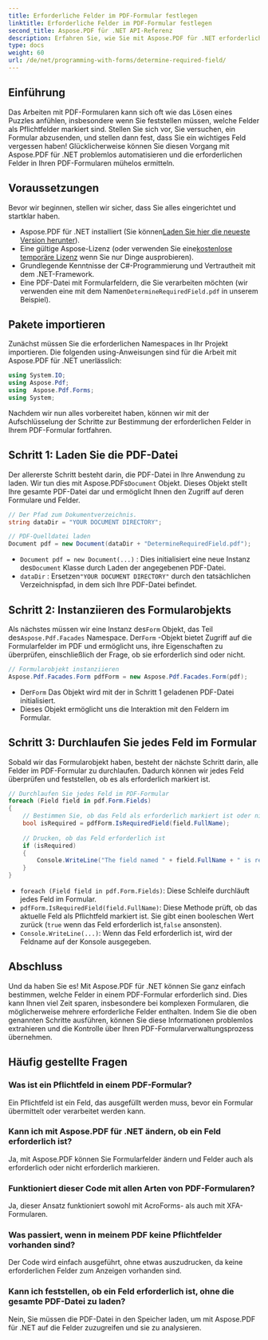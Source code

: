 ```yaml
---
title: Erforderliche Felder im PDF-Formular festlegen
linktitle: Erforderliche Felder im PDF-Formular festlegen
second_title: Aspose.PDF für .NET API-Referenz
description: Erfahren Sie, wie Sie mit Aspose.PDF für .NET erforderliche Felder in einem PDF-Formular bestimmen. Unsere Schritt-für-Schritt-Anleitung vereinfacht die Formularverwaltung und verbessert Ihren PDF-Automatisierungsworkflow.
type: docs
weight: 60
url: /de/net/programming-with-forms/determine-required-field/
---
```

## Einführung

Das Arbeiten mit PDF-Formularen kann sich oft wie das Lösen eines Puzzles anfühlen, insbesondere wenn Sie feststellen müssen, welche Felder als Pflichtfelder markiert sind. Stellen Sie sich vor, Sie versuchen, ein Formular abzusenden, und stellen dann fest, dass Sie ein wichtiges Feld vergessen haben! Glücklicherweise können Sie diesen Vorgang mit Aspose.PDF für .NET problemlos automatisieren und die erforderlichen Felder in Ihren PDF-Formularen mühelos ermitteln. 

## Voraussetzungen

Bevor wir beginnen, stellen wir sicher, dass Sie alles eingerichtet und startklar haben.

-  Aspose.PDF für .NET installiert (Sie können[Laden Sie hier die neueste Version herunter](https://releases.aspose.com/pdf/net/)).
-  Eine gültige Aspose-Lizenz (oder verwenden Sie eine[kostenlose temporäre Lizenz](https://purchase.aspose.com/temporary-license/) wenn Sie nur Dinge ausprobieren).
- Grundlegende Kenntnisse der C#-Programmierung und Vertrautheit mit dem .NET-Framework.
-  Eine PDF-Datei mit Formularfeldern, die Sie verarbeiten möchten (wir verwenden eine mit dem Namen`DetermineRequiredField.pdf` in unserem Beispiel).

## Pakete importieren

Zunächst müssen Sie die erforderlichen Namespaces in Ihr Projekt importieren. Die folgenden using-Anweisungen sind für die Arbeit mit Aspose.PDF für .NET unerlässlich:

```csharp
using System.IO;
using Aspose.Pdf;
using  Aspose.Pdf.Forms;
using System;
```

Nachdem wir nun alles vorbereitet haben, können wir mit der Aufschlüsselung der Schritte zur Bestimmung der erforderlichen Felder in Ihrem PDF-Formular fortfahren.

## Schritt 1: Laden Sie die PDF-Datei

 Der allererste Schritt besteht darin, die PDF-Datei in Ihre Anwendung zu laden. Wir tun dies mit Aspose.PDFs`Document` Objekt. Dieses Objekt stellt Ihre gesamte PDF-Datei dar und ermöglicht Ihnen den Zugriff auf deren Formulare und Felder.

```csharp
// Der Pfad zum Dokumentverzeichnis.
string dataDir = "YOUR DOCUMENT DIRECTORY";

// PDF-Quelldatei laden
Document pdf = new Document(dataDir + "DetermineRequiredField.pdf");
```

- `Document pdf = new Document(...)` : Dies initialisiert eine neue Instanz des`Document` Klasse durch Laden der angegebenen PDF-Datei.
- `dataDir` : Ersetzen`"YOUR DOCUMENT DIRECTORY"` durch den tatsächlichen Verzeichnispfad, in dem sich Ihre PDF-Datei befindet.

## Schritt 2: Instanziieren des Formularobjekts

 Als nächstes müssen wir eine Instanz des`Form` Objekt, das Teil des`Aspose.Pdf.Facades` Namespace. Der`Form` -Objekt bietet Zugriff auf die Formularfelder im PDF und ermöglicht uns, ihre Eigenschaften zu überprüfen, einschließlich der Frage, ob sie erforderlich sind oder nicht.

```csharp
// Formularobjekt instanziieren
Aspose.Pdf.Facades.Form pdfForm = new Aspose.Pdf.Facades.Form(pdf);
```

-  Der`Form` Das Objekt wird mit der in Schritt 1 geladenen PDF-Datei initialisiert.
- Dieses Objekt ermöglicht uns die Interaktion mit den Feldern im Formular.

## Schritt 3: Durchlaufen Sie jedes Feld im Formular

Sobald wir das Formularobjekt haben, besteht der nächste Schritt darin, alle Felder im PDF-Formular zu durchlaufen. Dadurch können wir jedes Feld überprüfen und feststellen, ob es als erforderlich markiert ist.

```csharp
// Durchlaufen Sie jedes Feld im PDF-Formular
foreach (Field field in pdf.Form.Fields)
{
    // Bestimmen Sie, ob das Feld als erforderlich markiert ist oder nicht
    bool isRequired = pdfForm.IsRequiredField(field.FullName);
    
    // Drucken, ob das Feld erforderlich ist
    if (isRequired)
    {
        Console.WriteLine("The field named " + field.FullName + " is required");
    }
}
```

- `foreach (Field field in pdf.Form.Fields)`: Diese Schleife durchläuft jedes Feld im Formular.
- `pdfForm.IsRequiredField(field.FullName)`: Diese Methode prüft, ob das aktuelle Feld als Pflichtfeld markiert ist. Sie gibt einen booleschen Wert zurück (`true` wenn das Feld erforderlich ist,`false` ansonsten).
- `Console.WriteLine(...)`: Wenn das Feld erforderlich ist, wird der Feldname auf der Konsole ausgegeben.

## Abschluss

Und da haben Sie es! Mit Aspose.PDF für .NET können Sie ganz einfach bestimmen, welche Felder in einem PDF-Formular erforderlich sind. Dies kann Ihnen viel Zeit sparen, insbesondere bei komplexen Formularen, die möglicherweise mehrere erforderliche Felder enthalten. Indem Sie die oben genannten Schritte ausführen, können Sie diese Informationen problemlos extrahieren und die Kontrolle über Ihren PDF-Formularverwaltungsprozess übernehmen.

## Häufig gestellte Fragen

### Was ist ein Pflichtfeld in einem PDF-Formular?
Ein Pflichtfeld ist ein Feld, das ausgefüllt werden muss, bevor ein Formular übermittelt oder verarbeitet werden kann.

### Kann ich mit Aspose.PDF für .NET ändern, ob ein Feld erforderlich ist?
Ja, mit Aspose.PDF können Sie Formularfelder ändern und Felder auch als erforderlich oder nicht erforderlich markieren.

### Funktioniert dieser Code mit allen Arten von PDF-Formularen?
Ja, dieser Ansatz funktioniert sowohl mit AcroForms- als auch mit XFA-Formularen.

### Was passiert, wenn in meinem PDF keine Pflichtfelder vorhanden sind?
Der Code wird einfach ausgeführt, ohne etwas auszudrucken, da keine erforderlichen Felder zum Anzeigen vorhanden sind.

### Kann ich feststellen, ob ein Feld erforderlich ist, ohne die gesamte PDF-Datei zu laden?
Nein, Sie müssen die PDF-Datei in den Speicher laden, um mit Aspose.PDF für .NET auf die Felder zuzugreifen und sie zu analysieren.